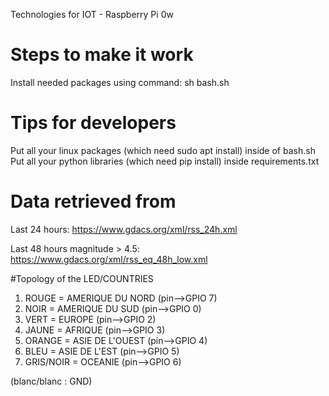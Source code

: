Technologies for IOT - Raspberry Pi 0w


# Steps to make it work

Install needed packages using command:
sh bash.sh

# Tips for developers

Put all your linux packages (which need sudo apt install) inside of bash.sh
Put all your python libraries (which need pip install) inside requirements.txt


# Data retrieved from
Last 24 hours: https://www.gdacs.org/xml/rss_24h.xml

Last 48 hours magnitude > 4.5: https://www.gdacs.org/xml/rss_eq_48h_low.xml


#Topology of the LED/COUNTRIES

1. ROUGE = AMERIQUE DU NORD (pin-->GPIO 7)
2. NOIR = AMERIQUE DU SUD (pin-->GPIO 0)
3. VERT = EUROPE (pin-->GPIO 2)
4. JAUNE = AFRIQUE (pin-->GPIO 3)
5. ORANGE = ASIE DE L'OUEST (pin-->GPIO 4)
6. BLEU = ASIE DE L'EST (pin-->GPIO 5)
7. GRIS/NOIR = OCEANIE (pin-->GPIO 6)

(blanc/blanc : GND)

